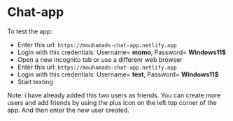 # Chat-app

To test the app:
  - Enter this url: `https://mouhamads-chat-app.netlify.app`
  - Login with this credentials: Username= **momo**, Password= **Windows11$**
  - Open a new incognito tab or use a differenr web browser
  - Enter this url: `https://mouhamads-chat-app.netlify.app`
  - Login with this credentials: Username= **test**, Password= **Windows11$**
  - Start texting

Note: i have already added this two users as friends. You can create more users and add friends by using the 
plus icon on the left top corner of the app. And then enter the new user created.  
